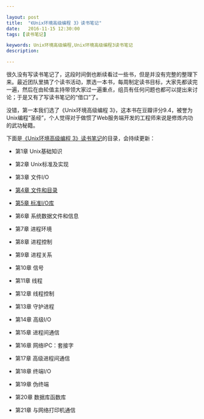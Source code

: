 ```yaml
---

layout: post
title:  "《Unix环境高级编程 3》读书笔记"
date:   2016-11-15 12:30:00
tags: [读书笔记]

keywords: Unix环境高级编程,Unix环境高级编程3读书笔记
description: 

---
```


很久没有写读书笔记了，这段时间倒也断续看过一些书，但是并没有完整的整理下来。最近团队里搞了个读书活动，票选一本书，每周制定读书目标，大家先都读完一遍，然后在由轮值主持带领大家过一遍重点，组员有任何问题也都可以提出来讨论；于是又有了写读书笔记的“借口”了。

没错，第一本我们选了《Unix环境高级编程 3》，这本书在豆瓣评分9.4，被誉为Unix编程“圣经”，个人觉得对于做惯了Web服务端开发的工程师来说是修炼内功的武功秘籍。

下面是[《Unix环境高级编程 3》读书笔记](http://tabalt.net/blog/advanced-programming-in-the-unix-environment-3-reading-notes/)的目录，会持续更新：


* 第1章 Unix基础知识

* 第2章 Unix标准及实现

* 第3章 文件I/O

* [第4章 文件和目录](http://tabalt.net/blog/apue3-files-and-directories/)

* [第5章 标准I/O库](http://tabalt.net/blog/apue3-standard-io-library/)

* 第6章 系统数据文件和信息

* 第7章 进程环境

* 第8章 进程控制

* 第9章 进程关系

* 第10章 信号

* 第11章 线程

* 第12章 线程控制

* 第13章 守护进程

* 第14章 高级I/O

* 第15章 进程间通信

* 第16章 网络IPC：套接字

* 第17章 高级进程间通信

* 第18章 终端I/O

* 第19章 伪终端

* 第20章 数据库函数库

* 第21章 与网络打印机通信


